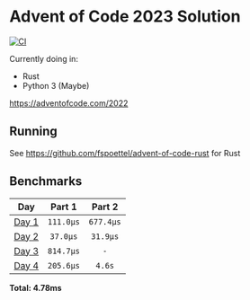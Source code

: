 # Advent of Code 2023 Solution

[![CI](https://github.com/noaione/advent-of-code-2023/actions/workflows/ci.yml/badge.svg)](https://github.com/noaione/advent-of-code-2023/actions/workflows/ci.yml)

Currently doing in:
- Rust
- Python 3 (Maybe)

https://adventofcode.com/2022

## Running

See https://github.com/fspoettel/advent-of-code-rust for Rust

<!--- benchmarking table --->
## Benchmarks

| Day | Part 1 | Part 2 |
| :---: | :---: | :---:  |
| [Day 1](./src/bin/01.rs) | `111.0µs` | `677.4µs` |
| [Day 2](./src/bin/02.rs) | `37.0µs` | `31.9µs` |
| [Day 3](./src/bin/03.rs) | `814.7µs` | `-` |
| [Day 4](./src/bin/04.rs) | `205.6µs` | `4.6s` |

**Total: 4.78ms**
<!--- benchmarking table --->
